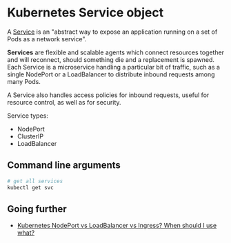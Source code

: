 # Kubernetes Service object

A [Service](https://kubernetes.io/docs/concepts/services-networking/service/) is an "abstract way to expose an application running on a set of Pods as a network service".

**Services** are flexible and scalable agents which connect resources together and will reconnect, should something die and a replacement is spawned. Each Service is a microservice handling a particular bit of traffic, such as a single NodePort or a LoadBalancer to distribute inbound requests among many Pods.

A Service also handles access policies for inbound requests, useful for resource control, as well as for security.

Service types:

- NodePort
- ClusterIP
- LoadBalancer

## Command line arguments

```bash
# get all services
kubectl get svc
```

## Going further

- [Kubernetes NodePort vs LoadBalancer vs Ingress? When should I use what?](https://medium.com/google-cloud/kubernetes-nodeport-vs-loadbalancer-vs-ingress-when-should-i-use-what-922f010849e0)
